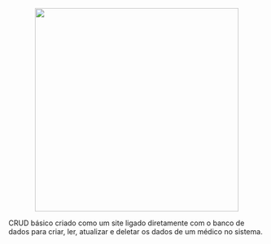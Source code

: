 <p align="center"><a href="https://laravel.com" target="_blank"><img src="https://raw.githubusercontent.com/laravel/art/master/logo-lockup/5%20SVG/2%20CMYK/1%20Full%20Color/laravel-logolockup-cmyk-red.svg" width="400"></a></p>

CRUD básico criado como um site ligado diretamente com o banco de dados para criar, ler, atualizar e deletar os dados de um médico no sistema. 
